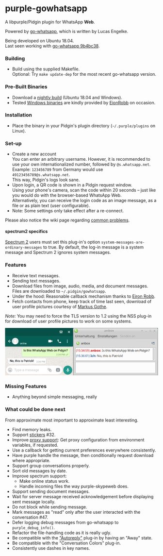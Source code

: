 # purple-gowhatsapp

A libpurple/Pidgin plugin for WhatsApp **Web**.

Powered by [go-whatsapp](https://github.com/Rhymen/go-whatsapp), which is written by Lucas Engelke.

Being developed on Ubuntu 18.04.  
Last seen working with [go-whatsapp 9b4bc38](https://github.com/Rhymen/go-whatsapp/commit/9b4bc38).

### Building

* Build using the supplied Makefile.  
  Optional: Try `make update-dep` for the most recent go-whatsapp version.

### Pre-Built Binaries

* Download a [nightly build](https://buildbot.hehoe.de/purple-gowhatsapp/builds/) (Ubuntu 18.04 and Windows).
* Tested [Windows binaries](https://github.com/hoehermann/purple-gowhatsapp/wiki/Windows-Build) are kindly provided by [EionRobb](https://github.com/EionRobb) on occasion.

### Installation

* Place the binary in your Pidgin's plugin directory (`~/.purple/plugins` on Linux).

### Set-up

* Create a new account  
  You can enter an arbitrary username. 
  However, it is recommended to use your own internationalized number, followed by `@s.whatsapp.net`.  
  Example: `123456789` from Germany would use `49123456789@s.whatsapp.net`.  
  This way, Pidgin's logs look sane.
* Upon login, a QR code is shown in a Pidgin request window.  
  Using your phone's camera, scan the code within 20 seconds – just like you would do with the browser-based WhatsApp Web.  
  Alternatively, you can receive the login code as an image message, as a file or as plain text (user configurable).
* Note: Some settings only take effect after a re-connect.

Please also notice the wiki page regarding [common problems](https://github.com/hoehermann/purple-gowhatsapp/wiki/Common-Problems).

#### spectrum2 specifics

[Spectrum 2](https://spectrum.im/) users must set this plug-in's option `system-messages-are-ordinary-messages` to true. By default, the log-in message is a system message and Spectrum 2 ignores system messages.

### Features

* Receive text messages.
* Sending text messages.
* Download files from image, audio, media, and document messages.  
  Files are downloaded to `~/.pidgin/gowhatsapp`.
* Under the hood: Reasonable callback mechanism thanks to [Eiron Robb](https://github.com/EionRobb).
* Fetch contacts from phone, keep track of time last seen, download of user profile pictures courtesy of [Markus Gothe](https://github.com/nihilus).

*Note:* You may need to force the TLS version to 1.2 using the NSS plug-in for download of user profile pictures to work on some systems.

![Instant Message](/instant_message.png?raw=true "Instant Message Screenshot")  

### Missing Features

* Anything beyond simple messaging, really

### What could be done next

From approximate most important to approximate least interesting.

* Find memory leaks.
* Support [stickers](https://github.com/Rhymen/go-whatsapp/commit/d7754af4a6b7209d88132b5e498c98f12fb67f70) #32.
* Improve [proxy support](https://github.com/Rhymen/go-whatsapp/blob/master/examples/loginWithProxy/main.go): Get proxy configuration from environment variables, if requested.
* Use a callback for getting current preferences everywhere consistently.
* Have purple handle the message, then conditionally request download where appropriate.
* Support group conversations properly.
* Sort old messages by date.
* Improve spectrum support:
  * Make online status work.
  * Handle incoming files the way purple-skypeweb does.
* Support sending document messages.
* Wait for server message received acknowledgement before displaying sent message locally.
* Do not block while sending message.
* Mark messages as "read" only after the user interacted with the conversation #47.
* Defer logging debug messages from go-whatsapp to `purple_debug_info()`.
* Refactor the file-handling code as it is really ugly.
* Be compatible with the ["Autoreply"](https://github.com/EionRobb/purple-gowhatsapp/issues/3#issuecomment-555814663) plug-in by having an "Away" state.
* Be compatible with the "Conversation Colors" plug-in.
* Consistently use dashes in key names.
